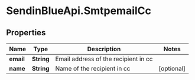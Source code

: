 # SendinBlueApi.SmtpemailCc

## Properties
Name | Type | Description | Notes
------------ | ------------- | ------------- | -------------
**email** | **String** | Email address of the recipient in cc | 
**name** | **String** | Name of the recipient in cc | [optional] 



